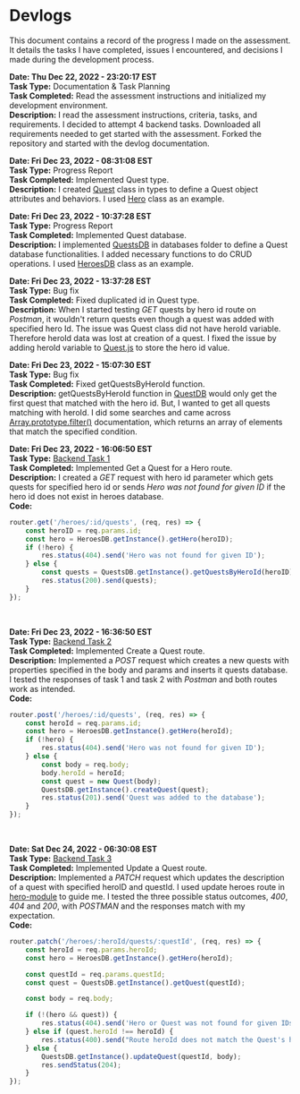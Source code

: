 # Devlogs

This document contains a record of the progress I made on the assessment. It details the tasks I have completed, issues I encountered, and decisions I made during the development process.

**Date: Thu Dec 22, 2022 - 23:20:17 EST**\
**Task Type:** Documentation & Task Planning\
**Task Completed:** Read the assessment instructions and initialized my development environment.\
**Description:** I read the assessment instructions, criteria, tasks, and requirements. I decided to attempt 4 backend tasks. Downloaded all requirements needed to get started with the assessment. Forked the repository and started with the devlog documentation.

**Date: Fri Dec 23, 2022 - 08:31:08 EST**\
**Task Type:** Progress Report\
**Task Completed:** Implemented Quest type.\
**Description:** I created [Quest](../backend/src/types/Quest.js) class in types to define a Quest object attributes and behaviors. I used [Hero](../backend/src/types/Hero.js) class as an example.

**Date: Fri Dec 23, 2022 - 10:37:28 EST**\
**Task Type:** Progress Report\
**Task Completed:** Implemented Quest database.\
**Description:** I implemented [QuestsDB](../backend/src/database/QuestsDB.js) in databases folder to define a Quest database functionalities. I added necessary functions to do CRUD operations. I used [HeroesDB](../backend/src/database/HeroesDB.js) class as an example.

**Date: Fri Dec 23, 2022 - 13:37:28 EST**\
**Task Type:** Bug fix\
**Task Completed:** Fixed duplicated id in Quest type.\
**Description:** When I started testing _GET_ quests by hero id route on _Postman_, it wouldn't return quests even though a quest was added with specified hero Id. The issue was Quest class did not have heroId variable. Therefore heroId data was lost at creation of a quest. I fixed the issue by adding heroId variable to [Quest.js](../backend/src/types/Quest.js) to store the hero id value.

**Date: Fri Dec 23, 2022 - 15:07:30 EST**\
**Task Type:** Bug fix\
**Task Completed:** Fixed getQuestsByHeroId function.\
**Description:** getQuestsByHeroId function in [QuestDB](../backend/src/database/QuestsDB.js) would only get the first quest that matched with the hero id. But, I wanted to get all quests matching with heroId. I did some searches and came across [Array.prototype.filter()](https://developer.mozilla.org/en-US/docs/Web/JavaScript/Reference/Global_Objects/Array/filter) documentation, which returns an array of elements that match the specified condition.

**Date: Fri Dec 23, 2022 - 16:06:50 EST**\
**Task Type:** [Backend Task 1](https://github.com/Cyber4All/technical-assessment/blob/main/backend/README.md#task-1---getting-quests-for-a-hero)\
**Task Completed:** Implemented Get a Quest for a Hero route.\
**Description:** I created a _GET_ request with hero id parameter which gets quests for specified hero id or sends _Hero was not found for given ID_ if the hero id does not exist in heroes database.\
**Code:**

```javascript
router.get('/heroes/:id/quests', (req, res) => {
    const heroID = req.params.id;
    const hero = HeroesDB.getInstance().getHero(heroID);
    if (!hero) {
        res.status(404).send('Hero was not found for given ID');
    } else {
        const quests = QuestsDB.getInstance().getQuestsByHeroId(heroID);
        res.status(200).send(quests);
    }
});
```

&nbsp;

**Date: Fri Dec 23, 2022 - 16:36:50 EST**\
**Task Type:** [Backend Task 2](https://github.com/Cyber4All/technical-assessment/blob/main/backend/README.md#task-2---creating-a-quest)\
**Task Completed:** Implemented Create a Quest route.\
**Description:** Implemented a _POST_ request which creates a new quests with properties specified in the body and params and inserts it quests database. I tested the responses of task 1 and task 2 with _Postman_ and both routes work as intended.\
**Code:**

```javascript
router.post('/heroes/:id/quests', (req, res) => {
    const heroId = req.params.id;
    const hero = HeroesDB.getInstance().getHero(heroId);
    if (!hero) {
        res.status(404).send('Hero was not found for given ID');
    } else {
        const body = req.body;
        body.heroId = heroId;
        const quest = new Quest(body);
        QuestsDB.getInstance().createQuest(quest);
        res.status(201).send('Quest was added to the database');
    }
});
```

&nbsp;

**Date: Sat Dec 24, 2022 - 06:30:08 EST**\
**Task Type:** [Backend Task 3](https://github.com/Cyber4All/technical-assessment/tree/main/backend#task-3---updating-a-quest)\
**Task Completed:** Implemented Update a Quest route.\
**Description:** Implemented a _PATCH_ request which updates the description of a quest with specified heroID and questId. I used update heroes route in [hero-module](../backend/src/modules/hero-module/router.js) to guide me. I tested the three possible status outcomes, _400_, _404_ and _200_, with _POSTMAN_ and the responses match with my expectation.\
**Code:**

```javascript
router.patch('/heroes/:heroId/quests/:questId', (req, res) => {
    const heroId = req.params.heroId;
    const hero = HeroesDB.getInstance().getHero(heroId);

    const questId = req.params.questId;
    const quest = QuestsDB.getInstance().getQuest(questId);

    const body = req.body;

    if (!(hero && quest)) {
        res.status(404).send('Hero or Quest was not found for given IDs');
    } else if (quest.heroId !== heroId) {
        res.status(400).send("Route heroId does not match the Quest's heroId in database");
    } else {
        QuestsDB.getInstance().updateQuest(questId, body);
        res.sendStatus(204);
    }
});
```
